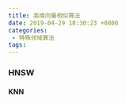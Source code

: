 ```yaml
---
title: 高维向量相似算法
date: 2019-04-29 18:30:23 +0800
categories: 
 - 特殊领域算法
tags:
---
```

### HNSW
#### KNN